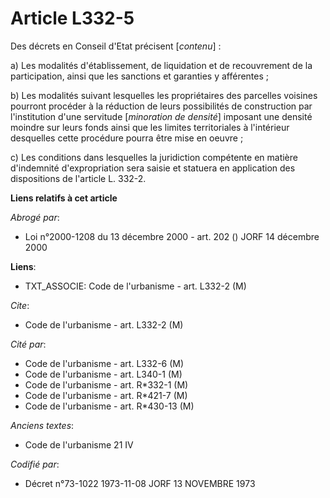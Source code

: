 # Article L332-5

Des décrets en Conseil d'Etat précisent [*contenu*] :

a) Les modalités d'établissement, de liquidation et de recouvrement de la participation, ainsi que les sanctions et garanties
y afférentes ;

b) Les modalités suivant lesquelles les propriétaires des parcelles voisines pourront procéder à la réduction de leurs
possibilités de construction par l'institution d'une servitude [*minoration de densité*] imposant une densité moindre sur
leurs fonds ainsi que les limites territoriales à l'intérieur desquelles cette procédure pourra être mise en oeuvre ;

c) Les conditions dans lesquelles la juridiction compétente en matière d'indemnité d'expropriation sera saisie et statuera en
application des dispositions de l'article L. 332-2.

**Liens relatifs à cet article**

_Abrogé par_:

  - Loi n°2000-1208 du 13 décembre 2000 - art. 202 () JORF 14 décembre 2000

**Liens**:

  - TXT_ASSOCIE: Code de l'urbanisme - art. L332-2 (M)

_Cite_:

  - Code de l'urbanisme - art. L332-2 (M)

_Cité par_:

  - Code de l'urbanisme - art. L332-6 (M)
  - Code de l'urbanisme - art. L340-1 (M)
  - Code de l'urbanisme - art. R*332-1 (M)
  - Code de l'urbanisme - art. R*421-7 (M)
  - Code de l'urbanisme - art. R*430-13 (M)

_Anciens textes_:

  - Code de l'urbanisme 21 IV

_Codifié par_:

  - Décret n°73-1022 1973-11-08 JORF 13 NOVEMBRE 1973

